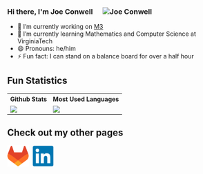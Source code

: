 ### Hi there, I'm Joe Conwell <span>&nbsp;&nbsp;&nbsp;&nbsp;</span><span align="right"> <img src="https://komarev.com/ghpvc/?username=jmc529" alt="Joe Conwell" /> </span>


- 🔭 I’m currently working on <a href="https://github.com/jmc529/m3">M3</a>
- 🌱 I’m currently learning Mathematics and Computer Science at VirginiaTech
- 😄 Pronouns: he/him
- ⚡ Fun fact: I can stand on a balance board for over a half hour

<!--
- 🔭 I’m currently working on ...
- 🌱 I’m currently learning ...
- 👯 I’m looking to collaborate on ...
- 🤔 I’m looking for help with ...
- 💬 Ask me about ...
- 📫 How to reach me: ...
- 😄 Pronouns: ...
- ⚡ Fun fact: ...

-->


## Fun Statistics

<table align="center">
<tr>
<th> Github Stats </th>
<th> Most Used Languages </th>
</tr>
<tr>
<td>
<img align="center" src="https://github-readme-stats.vercel.app/api?username=jmc529&show_icons=true&t&theme=calm&hide_title=true&hide_rank=true&include_all_commits=true&count_private=true&disable_animations=true">

</td>
<td>

<img align="center" src="https://github-readme-stats.vercel.app/api/top-langs/?username=jmc529&layout=compact&theme=calm&hide_title=true">

</td>
</tr>
</table>

## Check out my other pages
<a href="https://gitlab.com/jmc529"><img src="https://github.com/devicons/devicon/blob/master/icons/gitlab/gitlab-original.svg?raw=true" width="50"></a><span>&nbsp;&nbsp;</span><a href="https://www.linkedin.com/in/joe-conwell/"><img src="https://github.com/devicons/devicon/blob/master/icons/linkedin/linkedin-original.svg?raw=true" width="50"></a>
